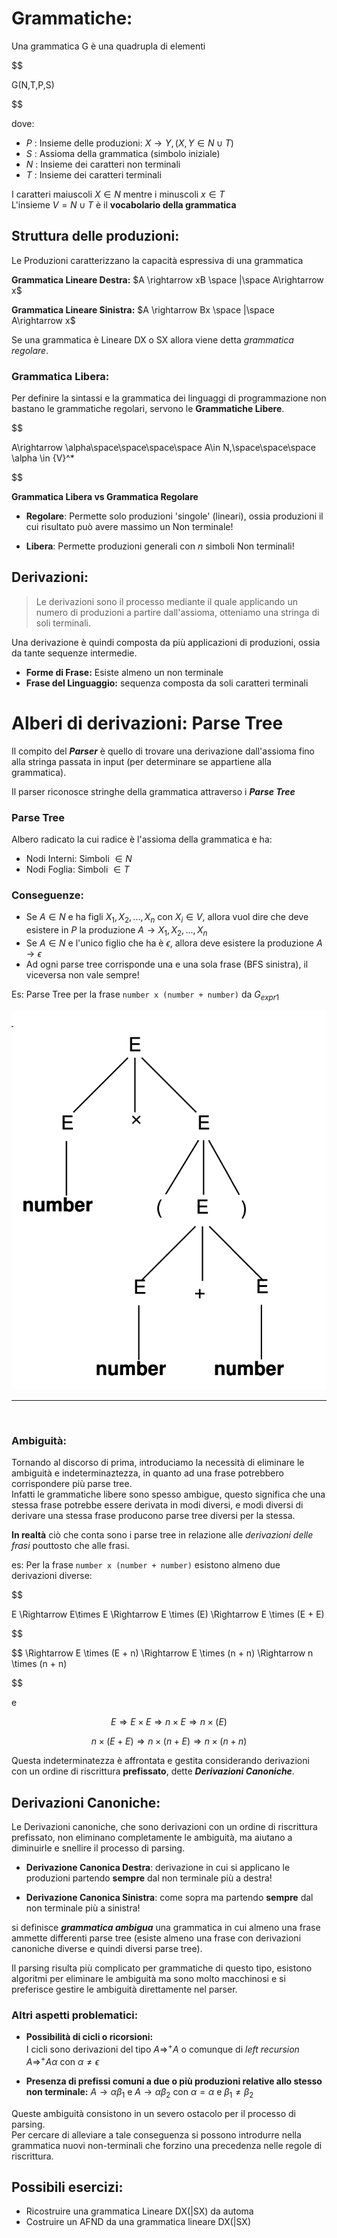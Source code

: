 # Grammatiche:

Una grammatica G è una quadrupla di elementi

$$

G(N,T,P,S)

$$

dove:
- $P$ : Insieme delle produzioni: $X\rightarrow Y, (X,Y \in N\cup T)$
- $S$ : Assioma della grammatica (simbolo iniziale)
- $N$ : Insieme dei caratteri non terminali 
- $T$ : Insieme dei caratteri terminali   

I caratteri maiuscoli $X \in N$ mentre i minuscoli $x\in T$  
L'insieme $V = N\cup T$ è il **vocabolario della grammatica**


## Struttura delle produzioni:

Le Produzioni caratterizzano la capacità espressiva di una grammatica

**Grammatica Lineare Destra:** $A \rightarrow xB \space |\space A\rightarrow x$

**Grammatica Lineare Sinistra:** $A \rightarrow Bx \space |\space A\rightarrow x$

Se una grammatica è Lineare DX o SX allora viene detta _grammatica regolare_.  

### Grammatica Libera:  

Per definire la sintassi e la grammatica dei linguaggi di programmazione non bastano le grammatiche regolari, servono le **Grammatiche Libere**.  

$$

A\rightarrow \alpha\space\space\space\space   A\in N,\space\space\space \alpha \in {V}^*

$$


**Grammatica Libera vs Grammatica Regolare**

- **Regolare**: Permette solo produzioni 'singole' (lineari), ossia produzioni il cui risultato può avere massimo un Non terminale!

- **Libera**: Permette produzioni generali con $n$ simboli Non terminali!


## Derivazioni:

>Le derivazioni sono il processo mediante il quale applicando un numero di produzioni a partire dall'assioma, otteniamo una stringa di soli terminali. 
>

Una derivazione è quindi composta da più applicazioni di produzioni, ossia da tante sequenze intermedie.  

- **Forme di Frase:** Esiste almeno un non terminale 
- **Frase del Linguaggio:** sequenza composta da soli caratteri terminali

# Alberi di derivazioni: Parse Tree

Il compito del ***Parser*** è quello di trovare una derivazione dall'assioma fino alla stringa passata in input (per determinare se appartiene alla grammatica).  

Il parser riconosce stringhe della grammatica attraverso i ***Parse Tree***

### Parse Tree
Albero radicato la cui radice è l'assioma della grammatica e ha:
- Nodi Interni: Simboli $\in N$
- Nodi Foglia: Simboli $\in T$

### Conseguenze:

- Se $A\in N$ e ha figli $X_1,X_2,...,X_n$ con $X_i\in V$, allora vuol dire che deve esistere in $P$ la produzione $A\rightarrow X_1,X_2,...,X_n$
- Se $A\in N$ e l'unico figlio che ha è $\epsilon$, allora deve esistere la produzione $A\rightarrow\epsilon$
- Ad ogni parse tree corrisponde una e una sola frase (BFS sinistra), il viceversa non vale sempre!


Es: Parse Tree per la frase `number x (number + number)` da $G_{expr1}$

![](../../images/ParseTreeG1.png)


---

<br>

### Ambiguità: 

Tornando al discorso di prima, introduciamo la necessità di eliminare le ambiguità e indeterminaztezza, in quanto ad una frase potrebbero corrispondere più parse tree.  
Infatti le grammatiche libere sono spesso ambigue, questo significa che una stessa frase potrebbe essere derivata in modi diversi, e modi diversi di derivare una stessa frase producono parse tree diversi per la stessa.  

**In realtà** ciò che conta sono i parse tree in relazione alle _derivazioni delle frasi_ pouttosto che alle frasi.  

es: Per la frase `number x (number + number)` esistono almeno due derivazioni diverse:

$$

E \Rightarrow E\times E \Rightarrow E \times (E) \Rightarrow E \times (E + E)

$$

$$
\Rightarrow E \times (E + n) \Rightarrow E \times (n + n) 
\Rightarrow n \times (n + n) 

$$


e



$$
E \Rightarrow E \times E \Rightarrow n \times E \Rightarrow n \times (E) 
$$


$$
n \times (E + E) \Rightarrow n \times (n + E) \Rightarrow n \times (n + n)
$$


Questa indeterminatezza è affrontata e gestita considerando derivazioni con un ordine di riscrittura **prefissato**, dette ***Derivazioni Canoniche***.  



## Derivazioni Canoniche:

Le Derivazioni canoniche, che sono derivazioni con un ordine di riscrittura prefissato, non eliminano completamente le ambiguità, ma aiutano a diminuirle e snellire il processo di parsing.

- **Derivazione Canonica Destra**: derivazione in cui si applicano le produzioni partendo **sempre** dal non terminale più a destra!

- **Derivazione Canonica Sinistra**: come sopra ma partendo **sempre** dal non terminale più a sinistra!


si definisce ***grammatica ambigua*** una grammatica in cui almeno una frase ammette differenti parse tree (esiste almeno una frase con derivazioni canoniche diverse e quindi diversi parse tree).  

Il parsing risulta più complicato per grammatiche di questo tipo, esistono algoritmi per eliminare le ambiguità ma sono molto macchinosi e si preferisce gestire le ambiguità direttamente nel parser.  


### Altri aspetti problematici: 

- **Possibilità di cicli o ricorsioni:**  
    I cicli sono derivazioni del tipo $A {\Rightarrow}^+ A$ o comunque di _left recursion_ $A\Rightarrow^+ A\alpha$ con $\alpha \neq \epsilon$

- **Presenza di prefissi comuni a due o più produzioni relative allo stesso non terminale:**
    $A \rightarrow \alpha\beta _1$ e $A \rightarrow \alpha\beta _2$ con $\alpha = \alpha$ e $\beta _1 \neq \beta _2$







Queste ambiguità consistono in un severo ostacolo per il processo di parsing.  
Per cercare di alleviare a tale conseguenza si possono introdurre nella grammatica nuovi non-terminali che forzino una precedenza nelle regole di riscrittura.  

## Possibili esercizi:

- Ricostruire una grammatica Lineare DX(|SX) da automa 
- Costruire un AFND da una grammatica lineare DX(|SX)

